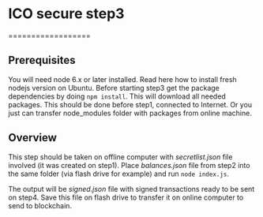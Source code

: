 # ICO secure step3
==================

## Prerequisites
You will need node 6.x or later installed.
Read here how to install fresh nodejs version on Ubuntu.
Before starting step3 get the package dependencies by doing `npm install`.
This will download all needed packages. This should be done before step1, connected to Internet.
Or you just can transfer node_modules folder with packages from online machine.

## Overview

This step should be taken on offline computer with _secretlist.json_ file involved (it was created on step1).
Place _balances.json_ file from step2 into the same folder (via flash drive for example)
and run `node index.js`.

The output will be _signed.json_ file with signed transactions ready to be sent on step4.
Save this file on flash drive to transfer it on online computer to send to blockchain.
